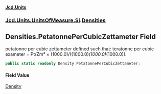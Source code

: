#### [Jcd.Units](index.md 'index')
### [Jcd.Units.UnitsOfMeasure.SI](Jcd.Units.UnitsOfMeasure.SI.md 'Jcd.Units.UnitsOfMeasure.SI').[Densities](Densities.md 'Jcd.Units.UnitsOfMeasure.SI.Densities')

## Densities.PetatonnePerCubicZettameter Field

petatonne per cubic zettameter defined such that: teratonne per cubic exameter = Pt/Zm³ ×
(1000.0)/((1000.0)*(1000.0)*(1000.0)).

```csharp
public static readonly Density PetatonnePerCubicZettameter;
```

#### Field Value
[Density](Density.md 'Jcd.Units.UnitTypes.Density')